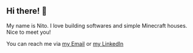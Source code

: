 ## Hi there! 👋

My name is Nito. I love building softwares and simple Minecraft houses. Nice to meet you!

You can reach me via [my Email](mailto:b.hamonangan.p@gmail.com) or [my LinkedIn](https://www.linkedin.com/in/bornyto-hamonangan)



<!--
**hamonangann/hamonangann** is a ✨ _special_ ✨ repository because its `README.md` (this file) appears on your GitHub profile.

Here are some ideas to get you started:

- 🔭 I’m currently working on ...
- 🌱 I’m currently learning ...
- 👯 I’m looking to collaborate on ...
- 🤔 I’m looking for help with ...
- 💬 Ask me about ...
- 📫 How to reach me: ...
- 😄 Pronouns: ...
- ⚡ Fun fact: ...
-->
